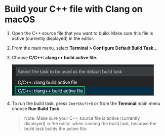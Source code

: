 # Build your C++ file with Clang on macOS

1. Open the C++ source file that you want to build. Make sure this file is active (currently displayed) in the editor.

2. From the main menu, select **Terminal > Configure Default Build Task...**

3. Choose **C/C++: clang++ build active file.**

    ![Dropdown showing C++ build tasks for Clang on macOS](clang-default-build-task.png)

4. To run the build task, press `Cmd+Shift+B` or from the **Terminal** main menu choose **Run Build Task.**

    > Note: Make sure your C++ source file is active (currently displayed) in the editor when running the build task, because the build task builds the active file.